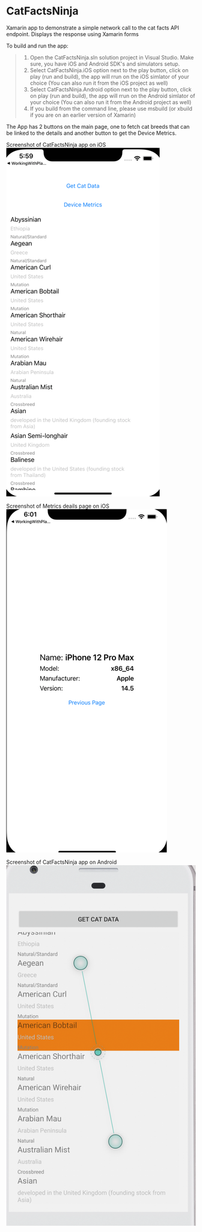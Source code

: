 # CatFactsNinja

Xamarin app to demonstrate a simple network call to the cat facts API endpoint. Displays the response using Xamarin forms


To build and run the app:

> 1. Open the CatFactsNinja.sln solution project in Visual Studio. Make sure, you have iOS and Android SDK's and simulators setup.
> 2. Select CatFactsNinja.iOS option next to the play button, click on play (run and build), the app will rrun on the iOS simlator of your choice (You can also run it from the iOS project as well)
> 3. Select CatFactsNinja.Android option next to the play button, click on play (run and build), the app will rrun on the Android simlator of your choice (You can also run it from the Android project as well)
> 4. If you build from the command line, please use msbuild (or xbuild if you are on an earlier version of Xamarin)

The App has 2 buttons on the main page, one to fetch cat breeds that can be linked to the details and another button to get the Device Metrics.

Screenshot of CatFactsNinja app on iOS
![Screenshot of CatFactsNinja app on iOS](iOS.png)

Screenshot of Metrics deails page on iOS
![Screenshot of Metrics details page on iOS](metrics-iOS.png)

Screenshot of CatFactsNinja app on Android
![Screenshot of CatFactsNinja app on Android](Android.png)
